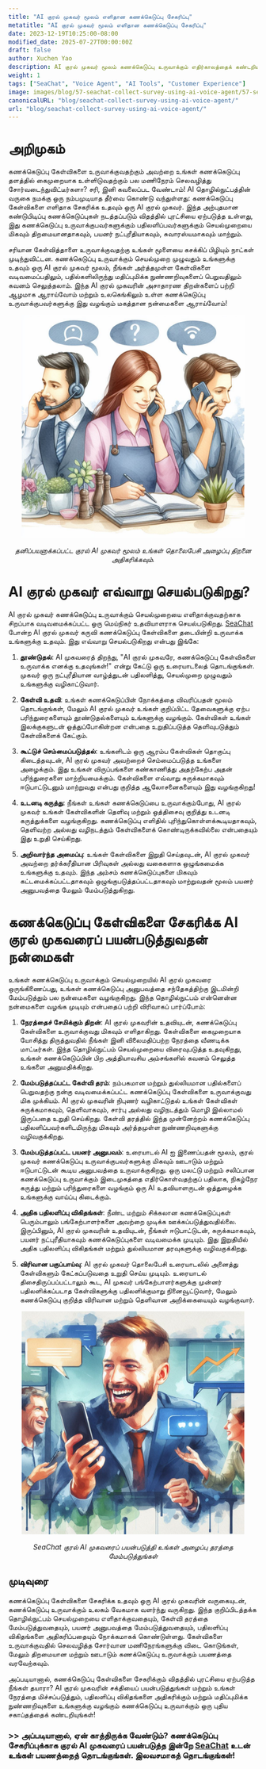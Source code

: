 ```yaml
---
title: "AI குரல் முகவர் மூலம் எளிதான கணக்கெடுப்பு சேகரிப்பு"
metatitle: "AI குரல் முகவர் மூலம் எளிதான கணக்கெடுப்பு சேகரிப்பு"
date: 2023-12-19T10:25:00-08:00
modified_date: 2025-07-27T00:00:00Z
draft: false
author: Xuchen Yao
description: AI குரல் முகவர் மூலம் கணக்கெடுப்பு உருவாக்கும் எதிர்காலத்தைக் கண்டறியுங்கள்! உயர்தர கேள்விகளை எளிதாக உருவாக்குங்கள், பயனர் அனுபவத்தை மேம்படுத்துங்கள் மற்றும் பதிலளிப்பு விகிதங்களை அதிகரிக்கவும். கைமுறை வேலைக்கு விடை கொடுங்கள்!
weight: 1
tags: ["SeaChat", "Voice Agent", "AI Tools", "Customer Experience"]
image: images/blog/57-seachat-collect-survey-using-ai-voice-agent/57-seachat-collect-survey-using-ai-voice-agent.png
canonicalURL: "blog/seachat-collect-survey-using-ai-voice-agent/"
url: "blog/seachat-collect-survey-using-ai-voice-agent/"
---
```


# அறிமுகம்

கணக்கெடுப்பு கேள்விகளை உருவாக்குவதற்கும் அவற்றை உங்கள் கணக்கெடுப்பு தளத்தில் கைமுறையாக உள்ளிடுவதற்கும் பல மணிநேரம் செலவழித்து சோர்வடைந்துவிட்டீர்களா? சரி, இனி கவலைப்பட வேண்டாம்! AI தொழில்நுட்பத்தின் வருகை நமக்கு ஒரு நம்பமுடியாத தீர்வை கொண்டு வந்துள்ளது: கணக்கெடுப்பு கேள்விகளை எளிதாக சேகரிக்க உதவும் ஒரு AI குரல் முகவர். இந்த அற்புதமான கண்டுபிடிப்பு கணக்கெடுப்புகள் நடத்தப்படும் விதத்தில் புரட்சியை ஏற்படுத்த உள்ளது, இது கணக்கெடுப்பு உருவாக்குபவர்களுக்கும் பதிலளிப்பவர்களுக்கும் செயல்முறையை மிகவும் திறமையானதாகவும், பயனர் நட்புரீதியாகவும், சுவாரஸ்யமாகவும் மாற்றும்.

சரியான கேள்வித்தாளை உருவாக்குவதற்கு உங்கள் மூளையை கசக்கிப் பிழியும் நாட்கள் முடிந்துவிட்டன. கணக்கெடுப்பு உருவாக்கும் செயல்முறை முழுவதும் உங்களுக்கு உதவும் ஒரு AI குரல் முகவர் மூலம், நீங்கள் அர்த்தமுள்ள கேள்விகளை வடிவமைப்பதிலும், பதில்களிலிருந்து மதிப்புமிக்க நுண்ணறிவுகளைப் பெறுவதிலும் கவனம் செலுத்தலாம். இந்த AI குரல் முகவரின் அசாதாரண திறன்களைப் பற்றி ஆழமாக ஆராய்வோம் மற்றும் உலகெங்கிலும் உள்ள கணக்கெடுப்பு உருவாக்குபவர்களுக்கு இது வழங்கும் மகத்தான நன்மைகளை ஆராய்வோம்!

<center>
<img height="450px" src="/images/blog/50x-all-seachat-agents/transfer-to-and-from-ai-agent.jpeg" alt="தனிப்பயனாக்கப்பட்ட குரல் AI முகவர் மூலம் உங்கள் தொலைபேசி அழைப்பு திறனை அதிகரிக்கவும்."/>

*தனிப்பயனாக்கப்பட்ட குரல் AI முகவர் மூலம் உங்கள் தொலைபேசி அழைப்பு திறனை அதிகரிக்கவும்.*
</center>

# AI குரல் முகவர் எவ்வாறு செயல்படுகிறது?

AI குரல் முகவர் கணக்கெடுப்பு உருவாக்கும் செயல்முறையை எளிதாக்குவதற்காக சிறப்பாக வடிவமைக்கப்பட்ட ஒரு மெய்நிகர் உதவியாளராக செயல்படுகிறது. [SeaChat](https://chat.seasalt.ai/?utm_source=blog) போன்ற AI குரல் முகவர் கருவி கணக்கெடுப்பு கேள்விகளை தடையின்றி உருவாக்க உங்களுக்கு உதவும். இது எவ்வாறு செயல்படுகிறது என்பது இங்கே:

1. **தூண்டுதல்**: AI முகவரைத் திறந்து, "AI குரல் முகவரே, கணக்கெடுப்பு கேள்விகளை உருவாக்க எனக்கு உதவுங்கள்!" என்று கேட்டு ஒரு உரையாடலைத் தொடங்குங்கள். முகவர் ஒரு நட்புரீதியான வாழ்த்துடன் பதிலளித்து, செயல்முறை முழுவதும் உங்களுக்கு வழிகாட்டுவார்.

2. **கேள்வி உதவி**: உங்கள் கணக்கெடுப்பின் நோக்கத்தை விவரிப்பதன் மூலம் தொடங்குங்கள், மேலும் AI குரல் முகவர் உங்கள் குறிப்பிட்ட தேவைகளுக்கு ஏற்ப பரிந்துரைகளையும் தூண்டுதல்களையும் உங்களுக்கு வழங்கும். கேள்விகள் உங்கள் இலக்குகளுடன் ஒத்துப்போகின்றன என்பதை உறுதிப்படுத்த தெளிவுபடுத்தும் கேள்விகளைக் கேட்கும்.

3. **கூட்டுச் செம்மைப்படுத்தல்**: உங்களிடம் ஒரு ஆரம்ப கேள்விகள் தொகுப்பு கிடைத்தவுடன், AI குரல் முகவர் அவற்றைச் செம்மைப்படுத்த உங்களை அழைக்கும். இது உங்கள் விருப்பங்களை கண்காணித்து அதற்கேற்ப அதன் பரிந்துரைகளை மாற்றியமைக்கும். கேள்விகளை எவ்வாறு சுருக்கமாகவும் ஈடுபாட்டுடனும் மாற்றுவது என்பது குறித்த ஆலோசனைகளையும் இது வழங்குகிறது!

4. **உடனடி கருத்து**: நீங்கள் உங்கள் கணக்கெடுப்பை உருவாக்கும்போது, AI குரல் முகவர் உங்கள் கேள்விகளின் தெளிவு மற்றும் ஒத்திசைவு குறித்து உடனடி கருத்துக்களை வழங்குகிறது. கணக்கெடுப்பு எளிதில் புரிந்துகொள்ளக்கூடியதாகவும், தெளிவற்ற அல்லது வழிநடத்தும் கேள்விகளைக் கொண்டிருக்கவில்லை என்பதையும் இது உறுதி செய்கிறது.

5. **அறிவார்ந்த அமைப்பு**: உங்கள் கேள்விகளை இறுதி செய்தவுடன், AI குரல் முகவர் அவற்றை தர்க்கரீதியான பிரிவுகள் அல்லது வகைகளாக ஒழுங்கமைக்க உங்களுக்கு உதவும். இந்த அம்சம் கணக்கெடுப்புகளை மிகவும் கட்டமைக்கப்பட்டதாகவும் ஒழுங்குபடுத்தப்பட்டதாகவும் மாற்றுவதன் மூலம் பயனர் அனுபவத்தை மேலும் மேம்படுத்துகிறது.

# கணக்கெடுப்பு கேள்விகளை சேகரிக்க AI குரல் முகவரைப் பயன்படுத்துவதன் நன்மைகள்

உங்கள் கணக்கெடுப்பு உருவாக்கும் செயல்முறையில் AI குரல் முகவரை ஒருங்கிணைப்பது, உங்கள் கணக்கெடுப்பு அனுபவத்தை சந்தேகத்திற்கு இடமின்றி மேம்படுத்தும் பல நன்மைகளை வழங்குகிறது. இந்த தொழில்நுட்பம் என்னென்ன நன்மைகளை வழங்க முடியும் என்பதைப் பற்றி விரிவாகப் பார்ப்போம்:

1. **நேரத்தைச் சேமிக்கும் திறன்**: AI குரல் முகவரின் உதவியுடன், கணக்கெடுப்பு கேள்விகளை உருவாக்குவது மிகவும் எளிதாகிறது. கேள்விகளை கைமுறையாக யோசித்து திருத்துவதில் நீங்கள் இனி விலைமதிப்பற்ற நேரத்தை வீணடிக்க மாட்டீர்கள். இந்த தொழில்நுட்பம் செயல்முறையை விரைவுபடுத்த உதவுகிறது, உங்கள் கணக்கெடுப்பின் பிற அத்தியாவசிய அம்சங்களில் கவனம் செலுத்த உங்களை அனுமதிக்கிறது.

2. **மேம்படுத்தப்பட்ட கேள்வி தரம்**: நம்பகமான மற்றும் துல்லியமான பதில்களைப் பெறுவதற்கு நன்கு வடிவமைக்கப்பட்ட கணக்கெடுப்பு கேள்விகளை உருவாக்குவது மிக முக்கியம். AI குரல் முகவரின் நிபுணர் வழிகாட்டுதல் உங்கள் கேள்விகள் சுருக்கமாகவும், தெளிவாகவும், சார்பு அல்லது வழிநடத்தும் மொழி இல்லாமல் இருப்பதை உறுதி செய்கிறது. கேள்வி தரத்தில் இந்த முன்னேற்றம் கணக்கெடுப்பு பதிலளிப்பவர்களிடமிருந்து மிகவும் அர்த்தமுள்ள நுண்ணறிவுகளுக்கு வழிவகுக்கிறது.

3. **மேம்படுத்தப்பட்ட பயனர் அனுபவம்**: உரையாடல் AI ஐ இணைப்பதன் மூலம், குரல் முகவர் கணக்கெடுப்பு உருவாக்குபவர்களுக்கு மிகவும் ஊடாடும் மற்றும் ஈடுபாட்டுடன் கூடிய அனுபவத்தை உருவாக்குகிறது. ஒரு மலட்டு மற்றும் சலிப்பான கணக்கெடுப்பு உருவாக்கும் இடைமுகத்தை எதிர்கொள்வதற்குப் பதிலாக, நிகழ்நேர கருத்து மற்றும் பரிந்துரைகளை வழங்கும் ஒரு AI உதவியாளருடன் ஒத்துழைக்க உங்களுக்கு வாய்ப்பு கிடைக்கும்.

4. **அதிக பதிலளிப்பு விகிதங்கள்**: நீண்ட மற்றும் சிக்கலான கணக்கெடுப்புகள் பெரும்பாலும் பங்கேற்பாளர்களை அவற்றை முடிக்க ஊக்கப்படுத்துவதில்லை. இருப்பினும், AI குரல் முகவரின் உதவியுடன், நீங்கள் ஈடுபாட்டுடன், சுருக்கமாகவும், பயனர் நட்புரீதியாகவும் கணக்கெடுப்புகளை வடிவமைக்க முடியும். இது இறுதியில் அதிக பதிலளிப்பு விகிதங்கள் மற்றும் துல்லியமான தரவுகளுக்கு வழிவகுக்கிறது.

5. **விரிவான பகுப்பாய்வு**: AI குரல் முகவர் தொலைபேசி உரையாடலில் அனைத்து கேள்விகளும் கேட்கப்படுவதை உறுதி செய்ய முடியும். உரையாடல் திசைதிருப்பப்பட்டாலும் கூட, AI முகவர் பங்கேற்பாளர்களுக்கு முன்னர் பதிலளிக்கப்படாத கேள்விகளுக்கு பதிலளிக்குமாறு நினைவூட்டுவார், மேலும் கணக்கெடுப்பு குறித்த விரிவான மற்றும் தெளிவான அறிக்கையையும் வழங்குவார்.


<center>
<img height="450px" src="/images/blog/50x-all-seachat-agents/stay-connected-using-seachat-agents.jpeg" alt="SeaChat குரல் AI முகவரைப் பயன்படுத்தி உங்கள் அழைப்பு தரத்தை மேம்படுத்துங்கள்"/>

*SeaChat குரல் AI முகவரைப் பயன்படுத்தி உங்கள் அழைப்பு தரத்தை மேம்படுத்துங்கள்*
</center>

## முடிவுரை

கணக்கெடுப்பு கேள்விகளை சேகரிக்க உதவும் ஒரு AI குரல் முகவரின் வருகையுடன், கணக்கெடுப்பு உருவாக்கும் உலகம் வேகமாக வளர்ந்து வருகிறது. இந்த குறிப்பிடத்தக்க தொழில்நுட்பம் செயல்முறையை எளிதாக்குவதையும், கேள்வி தரத்தை மேம்படுத்துவதையும், பயனர் அனுபவத்தை மேம்படுத்துவதையும், பதிலளிப்பு விகிதங்களை அதிகரிப்பதையும் நோக்கமாகக் கொண்டுள்ளது. கேள்விகளை உருவாக்குவதில் செலவழித்த சோர்வான மணிநேரங்களுக்கு விடை கொடுங்கள், மேலும் திறமையான மற்றும் ஊடாடும் கணக்கெடுப்பு உருவாக்கும் பயணத்தை வரவேற்கவும்.

அப்படியானால், கணக்கெடுப்பு கேள்விகளை சேகரிக்கும் விதத்தில் புரட்சியை ஏற்படுத்த நீங்கள் தயாரா? AI குரல் முகவரின் சக்தியைப் பயன்படுத்துங்கள் மற்றும் உங்கள் நேரத்தை மிச்சப்படுத்தும், பதிலளிப்பு விகிதங்களை அதிகரிக்கும் மற்றும் மதிப்புமிக்க நுண்ணறிவுகளை உங்களுக்கு வழங்கும் கணக்கெடுப்பு உருவாக்கும் ஒரு புதிய சகாப்தத்தைக் கண்டறியுங்கள்!

### >> அப்படியானால், ஏன் காத்திருக்க வேண்டும்? கணக்கெடுப்பு சேகரிப்புக்காக குரல் AI முகவரைப் பயன்படுத்த இன்றே [SeaChat](https://chat.seasalt.ai/?utm_source=blog) உடன் உங்கள் பயணத்தைத் தொடங்குங்கள். இலவசமாகத் தொடங்குங்கள்!
